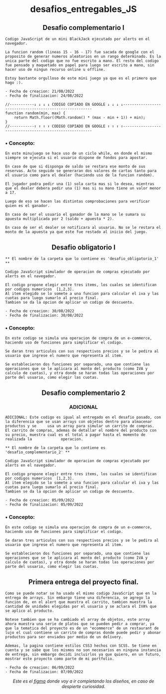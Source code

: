 
<div align="center">

# desafios_entregables_JS
</div>

<div align="center">

## Desafio complementario I
</div>

    Codigo JavaScript de un mini BlackJack ejecutado por alerts en el navegador.

    La funcion random (lineas 15 - 16 - 17) fue sacada de google con el proposito de generar numeros aleatorios en un rango determinado. Es la unica parte del codigo que no fue escrito a mano. El resto del codigo fue pensado y maquetado en papel para luego ser escrito a mano, sin hacer uso de ningun recurso online u offline.

    Estoy bastante orgulloso de este mini juego ya que es el primero que hago :).

    - Fecha de creacion: 21/08/2022
    - Fecha de finalizacion: 24/08/2022

```
//-----------↓ ↓ ↓ ↓ CODIGO COPIADO EN GOOGLE ↓ ↓ ↓ ↓--------------------------------------------------------
function random(min, max) {
    return Math.floor((Math.random() * (max - min + 1)) + min);
}
//-----------↑ ↑ ↑ ↑ CODIGO COPIADO EN GOOGLE ↑ ↑ ↑ ↑--------------------------------------------------------
```

### • Concepto:

    En este minujuego se hace uso de un ciclo while, en donde el mismo siempre se ejecuta si el usuario dispone de fondos para apostar.

    En caso de que si disponga de saldo se restara ese monto de sus reservas. Acto seguido se generaran dos valores de cartas tanto para el usuario como para el dealer (haciendo uso de la funcion random).

    El jugador podra pedir una (1) sola carta mas si lo desea, mientras que el dealer debera pedir una (1) mas si su mano tiene un valor menor a 17.

    Luego de eso se hacen las distintas comprobaciones para verificar quien es el ganador.

    En caso de ser el usuario el ganador de la mano se le sumara su apuesta multiplicada por 2 (saldo + apuesta * 2).

    En caso de ser el dealer se notificara al usuario. No se le restara el monto de la apuesta ya que este fue restado al inicio del juego.

<div align="center">

## Desafio obligatorio I
</div>

    ** El nombre de la carpeta que lo contiene es 'desafio_obligatorio_1' **

    Codigo JavaScript simulador de operacion de compras ejecutado por alerts en el navegador.

    El codigo propone elegir entre tres items, los cuales se identifican por codigos numericos  [1,2,3].
    Al item elegido se lo somete a una funcion para calcular el iva y las cuotas para luego sumarlo al precio final. 
    Tambien se da la opcion de aplicar un codigo de descuento.

    - Fecha de creacion: 30/08/2022
    - Fecha de finalizacion: 30/08/2022

### • Concepto:
    En este codigo se simula una operacion de compra de un e-commerce, haciendo uso de funciones para simplificar el codigo.

    Se daran tres articulos con sus respectivos precios y se le pedira al usuario que ingrese el numero que representa al item.

    Se establecieron dos funciones por separado, una que contiene las operaciones que se le aplicara al monto del producto (como IVA y calculo de cuotas), y otra donde se haran todas las operaciones por parte del usuario, como elegir las cuotas.

<div align="center">

## Desafio complementario 2
### ADICIONAL
</div>

    ADICIONAL: Este codigo es igual al entregado en el desafio pasado, con la diferencia que se usan arrays con objetos dentro para almacenar productos y se     usa un array para simular un carrito de compras. 
    El carrito de compras, ademas de detallar el nombre del producto con su precio, muestra cual es el total a pagar hasta el momento de realizada la             operacion.
    
    ** El nombre de la carpeta que lo contiene es 'desafio_complementario_2' **

    Codigo JavaScript simulador de operacion de compras ejecutado por alerts en el navegador.

    El codigo propone elegir entre tres items, los cuales se identifican por codigos numericos  [1,2,3].
    Al item elegido se lo somete a una funcion para calcular el iva y las cuotas para luego sumarlo al precio final. 
    Tambien se da la opcion de aplicar un codigo de descuento.

    - Fecha de creacion: 05/09/2022
    - Fecha de finalizacion: 05/09/2022
    
### • Concepto:
    En este codigo se simula una operacion de compra de un e-commerce, haciendo uso de funciones para simplificar el codigo.

    Se daran tres articulos con sus respectivos precios y se le pedira al usuario que ingrese el numero que representa al item.

    Se establecieron dos funciones por separado, una que contiene las operaciones que se le aplicara al monto del producto (como IVA y calculo de cuotas), y otra donde se haran todas las operaciones por parte del usuario, como elegir las cuotas.

<div align="center">

## Primera entrega del proyecto final.
</div>

    Como se puede notar se ha usado el mismo codigo JavaScript que en la entrega de arrays. Sin embargo tiene una diferencia, se agrego la funcion de, en el alert que muestra el carrito, tambien muestra la cantidad de unidades elegidas por el usuario y se aclara el IVA% que se aplico al producto.

    Notese tambien que se ha cambiado el array de objetos, este array ahora muestra una serie de platos que se pueden pedir a comprar, ya que la tematica del proyecto es de un "ecommerce" de un restaurant de lujo el cual contiene un carrito de compras donde puede pedir y abonar productos para ser enviados por medio de un delivery.

    Ademas, la pagina contiene estilos CSS3 hechos con SCSS. Se tiene en cuenta y se sabe que los mismos no son necesarios en ninguna instancia de entrega, sin embargo decidi incluirlos ya que quiero, en un futuro, mostrar este proyecto como parte de mi portfolio.

    - Fecha de creacion: 06/09/2022
    - Fecha de finalizacion: 07/09/2022

<div align='center'>

_Este es el [figma](https://www.figma.com/file/OiNOwjUaVQjLIKOHWenNgC/JavaScript-Project-Design?node-id=34%3A686) donde voy a ir completando los diseños, en caso de despierte curiosidad._
</div>